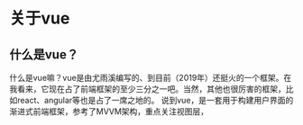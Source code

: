 # 关于vue

## 什么是vue？

什么是vue嘛？vue是由尤雨溪编写的、到目前（2019年）还挺火的一个框架。在我看来，它现在占了前端框架的至少三分之一吧。当然，其他也很厉害的框架，比如react、angular等也是占了一席之地的。
说到vue，是一套用于构建用户界面的渐进式前端框架，参考了MVVM架构，重点关注视图层，